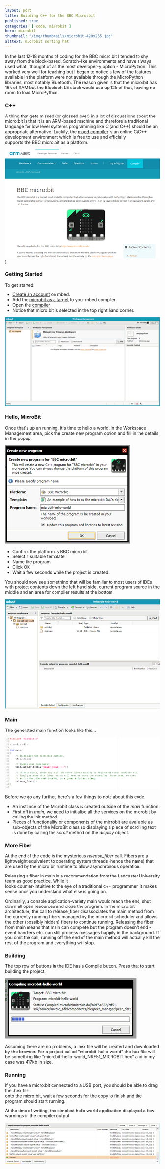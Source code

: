```yaml
---
layout: post
title: Building C++ for the BBC Micro:bit
published: true
categories: [ code, microbit ]
hero: microbit
thumbnail: "/img/thumbnails/microbit-420x255.jpg"
alttext: microbit sorting hat
---
```


In the last 12-18 months of coding for the BBC micro:bit I tended to shy away from the
block-based, Scratch-like environments and have always used what I thought of as the most
developer-y option - MicroPython. This worked very well for teaching but I began to
notice a few of the features available in the platform were not available through the
MicroPython libraries, most notably Bluetooth. The reason given is that the micro:bit
has 16k of RAM but the Bluetooh LE stack would use up 12k of that, leaving no room
to load MicroPython.

### C++

A thing that gets missed (or glossed over) in a lot of discussions about the micro:bit
is that it is an ARM-based machine and therefore a traditional language for low
level systems programming like C (and C++) should be an appropriate alternative. Luckily,
the [mbed compiler](https://developer.mbed.org/platforms/Microbit/) is an online
C/C++ development environment which is free to use and officially  
supports the BBC micro:bit as a platform.  

![mbed site](/img/posts/building-cpp-for-the-microbit/mbed-website.png))

### Getting Started

To get started:

* [Create an account](https://developer.mbed.org/account/signup) on mbed.
* Add the [microbit as a target](https://developer.mbed.org/platforms/Microbit/) to your
mbed compiler.
* Open the [compiler](https://developer.mbed.org/compiler/)
* Notice that micro:bit is selected in the top right hand corner.

![compiler](/img/posts/building-cpp-for-the-microbit/mbed-compiler.png)

### Hello, MicroBit

Once that's up an running, it's time to hello a world. In the Workspace Management area,
pick the create new program option and fill in the details in the popup.

![new project](/img/posts/building-cpp-for-the-microbit/create-new-program.png)

* Confirm the platform is BBC micro:bit
* Select a suitable template
* Name the program
* Click OK
* Wait a few seconds while the project is created.

You should now see something that will be familiar to most users of IDEs with project
contents down the left hand side, current program source in the middle and an area
for compiler results at the bottom.

![new project](/img/posts/building-cpp-for-the-microbit/new-project.png)

### Main

The generated main function looks like this...

![hello world](/img/posts/building-cpp-for-the-microbit/hello-world.png)

Before we go any further, here's a few things to note about this code.

* An instance of the Microbit class is created outside of the *main* function.
* First off in *main*, we need to initialise all the services on the microbit by calling
the init method.
* Pieces of functionality or components of the microbit are available as sub-objects
of the MicroBit class so displaying a piece of scrolling text is done by calling the *scroll*
method on the *display* object.

### More Fiber

At the end of the code is the mysterious *release_fiber* call. Fibers are a lightweight
equivalent to operating system threads (hence the name) that are used by the micro:bit runtime
to allow asynchronous operation.

Releasing a fiber in main is a recommendation from the Lancaster University team as good practice. While it  
looks counter-intuitive to the eye of a traditional c++ programmer, it makes sense once you understand
what else is going on.

Ordinarily, a console application-variety main would reach the end, shut down all open resources
and close the program. In the micro:bit architecture, the call to release_fiber disassociates
the main method from the currently running fibers managed by the micro:bit scheduler and allows the other
(possibly hidden) fibers to continue running. Releasing the fiber from main means that main can complete
but the program doesn't end - event handlers etc. can still process messages happily in the background.
If you omit the call, running off the end of the main method will actually kill the rest of the
program and everything will stop.


### Building

The top row of buttons in the IDE has a Compile button. Press that to start building the
project.

![compiling](/img/posts/building-cpp-for-the-microbit/compiling.png)

Assuming there are no problems, a .hex file will be created and downloaded by the browser. For a
project called "microbit-hello-world" the hex file will be something like "microbit-hello-world_NRF51_MICROBIT.hex"
and in my case was 417kb in size.

### Running

If you have a micro:bit connected to a USB port, you should be able to drag the .hex file  
onto the micro:bit, wait a few seconds for the copy to finish and the program should start running.

At the time of writing, the simplest hello world application displayed a few warnings in the
compiler output.

![compiler output](/img/posts/building-cpp-for-the-microbit/compiler-output.png)
